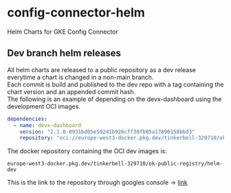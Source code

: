 # config-connector-helm
Helm Charts for GKE Config Connector
## Dev branch helm releases
All helm charts are released to a public repository as a dev release everytime a chart is changed in a non-main branch. \
Each commit is build and published to the dev repo with a tag containing the chart version and an appended commit hash. \
The following is an example of depending on the devx-dashboard using the development OCI images.

```yaml
dependencies:
  - name: devx-dashboard
    version: "2.1.0-0931bd05e59241b926cff38fb05a17890158bbd3"
    repository: "oci://europe-west3-docker.pkg.dev/tinkerbell-329710/ok-public-registry/helm-dev"
```
The docker repository containing the OCI dev images is:

```
europe-west3-docker.pkg.dev/tinkerbell-329710/ok-public-registry/helm-dev
```

This is the link to the repository through googles console -> [link](https://console.cloud.google.com/artifacts/docker/tinkerbell-329710/europe-west3/ok-public-registry)